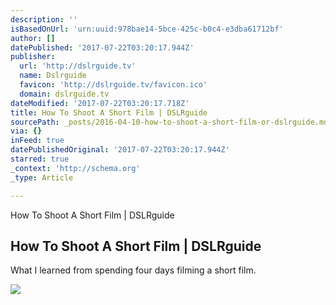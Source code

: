 ```yaml
---
description: ''
isBasedOnUrl: 'urn:uuid:978bae14-5bce-425c-b0c4-e3dba61712bf'
author: []
datePublished: '2017-07-22T03:20:17.944Z'
publisher:
  url: 'http://dslrguide.tv'
  name: Dslrguide
  favicon: 'http://dslrguide.tv/favicon.ico'
  domain: dslrguide.tv
dateModified: '2017-07-22T03:20:17.718Z'
title: How To Shoot A Short Film | DSLRguide
sourcePath: _posts/2016-04-10-how-to-shoot-a-short-film-or-dslrguide.md
via: {}
inFeed: true
datePublishedOriginal: '2017-07-22T03:20:17.944Z'
starred: true
_context: 'http://schema.org'
_type: Article

---
```

How To Shoot A Short Film | DSLRguide

<article style=""><h1>How To Shoot A Short Film | DSLRguide</h1><p>What I learned from spending four days filming a short film.</p><img src="http://dslrguide.tv/wp-content/uploads/2016/04/short-film-blog-1024x640.jpg" /></article>